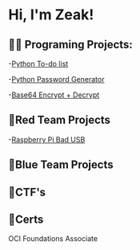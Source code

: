 <h1>Hi, I'm Zeak!

<h2>👨‍💻 Programing Projects:</h2>

-[Python To-do list](https://github.com/zeak47x/To-do-list-PYTHON) 

-[Python Password Generator](https://github.com/zeak47x/Password-Generator-PYTHON)

-[Base64 Encrypt + Decrypt](https://github.com/zeak47x/base64decrypt)
<h2>🔴Red Team Projects</h2>

-[Raspberry Pi Bad USB](https://github.com/zeak47x/BADUSB-RASP-PI-PICO) 

<h2>🔵Blue Team Projects</h2>



<h2>🚩CTF's</h2>



<h2>🏅Certs</h2>
OCI Foundations Associate 



